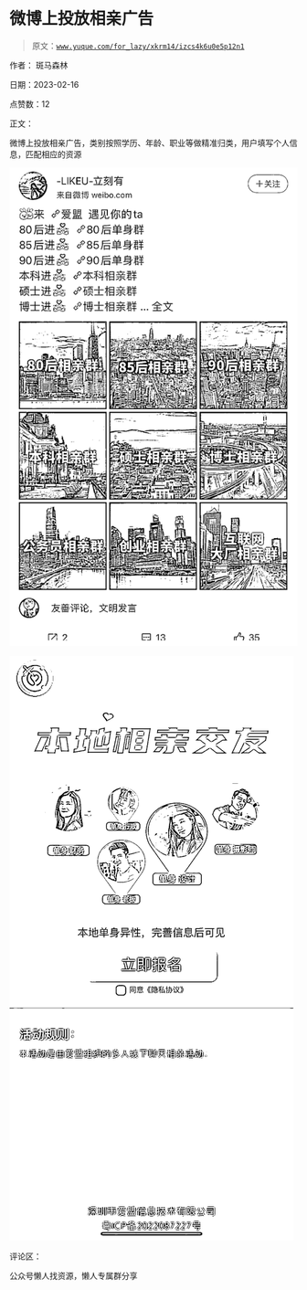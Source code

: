 # 微博上投放相亲广告

> 原文：[`www.yuque.com/for_lazy/xkrm14/izcs4k6u0e5p12n1`](https://www.yuque.com/for_lazy/xkrm14/izcs4k6u0e5p12n1)



作者： 斑马森林



日期：2023-02-16



点赞数：12



正文：



微博上投放相亲广告，类别按照学历、年龄、职业等做精准归类，用户填写个人信息，匹配相应的资源



![](img/e13fc61f8dbdc98bd7fe905dd4ce7ec4.png)  

![](img/0e314567d9aba70d90047d03a29ac3a8.png)  

评论区：



公众号懒人找资源，懒人专属群分享

</ne-p></ne-p>